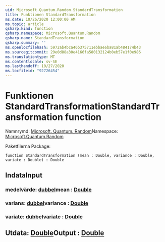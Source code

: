 ```yaml
---
uid: Microsoft.Quantum.Random.StandardTransformation
title: Funktionen StandardTransformation
ms.date: 10/26/2020 12:00:00 AM
ms.topic: article
qsharp.kind: function
qsharp.namespace: Microsoft.Quantum.Random
qsharp.name: StandardTransformation
qsharp.summary: ''
ms.openlocfilehash: 5972ab4bca46b375711ebbae6ba81ab484174b43
ms.sourcegitcommit: 29e0d88a30e4166fa580132124b0eb57e1f0e986
ms.translationtype: MT
ms.contentlocale: sv-SE
ms.lasthandoff: 10/27/2020
ms.locfileid: "92726454"
---
```

# <a name="standardtransformation-function"></a><span data-ttu-id="ece77-102">Funktionen StandardTransformation</span><span class="sxs-lookup"><span data-stu-id="ece77-102">StandardTransformation function</span></span>

<span data-ttu-id="ece77-103">Namnrymd: [Microsoft. Quantum. Random](xref:Microsoft.Quantum.Random)</span><span class="sxs-lookup"><span data-stu-id="ece77-103">Namespace: [Microsoft.Quantum.Random](xref:Microsoft.Quantum.Random)</span></span>

<span data-ttu-id="ece77-104">Paketfilerna [](https://nuget.org/packages/)</span><span class="sxs-lookup"><span data-stu-id="ece77-104">Package: [](https://nuget.org/packages/)</span></span>




```qsharp
function StandardTransformation (mean : Double, variance : Double, variate : Double) : Double
```


## <a name="input"></a><span data-ttu-id="ece77-105">Indata</span><span class="sxs-lookup"><span data-stu-id="ece77-105">Input</span></span>

### <a name="mean--double"></a><span data-ttu-id="ece77-106">medelvärde: [dubbel](xref:microsoft.quantum.lang-ref.double)</span><span class="sxs-lookup"><span data-stu-id="ece77-106">mean : [Double](xref:microsoft.quantum.lang-ref.double)</span></span>




### <a name="variance--double"></a><span data-ttu-id="ece77-107">varians: [dubbel](xref:microsoft.quantum.lang-ref.double)</span><span class="sxs-lookup"><span data-stu-id="ece77-107">variance : [Double](xref:microsoft.quantum.lang-ref.double)</span></span>




### <a name="variate--double"></a><span data-ttu-id="ece77-108">variate: [dubbel](xref:microsoft.quantum.lang-ref.double)</span><span class="sxs-lookup"><span data-stu-id="ece77-108">variate : [Double](xref:microsoft.quantum.lang-ref.double)</span></span>





## <a name="output--double"></a><span data-ttu-id="ece77-109">Utdata: [Double](xref:microsoft.quantum.lang-ref.double)</span><span class="sxs-lookup"><span data-stu-id="ece77-109">Output : [Double](xref:microsoft.quantum.lang-ref.double)</span></span>

